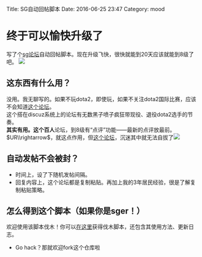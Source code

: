 Title: SG自动回帖脚本
Date: 2016-06-25 23:47
Category: mood



# 终于可以愉快升级了
写了个[sg论坛][l_sg]自动回帖脚本。现在升级飞快，很快就能到20天应该就能到8级了吧。 ![](smoking)
## 这东西有什么用？
没用。我无聊写的。如果不玩dota2，即使玩，如果不关注dota2国际比赛，应该不会知道[这个论坛][l_sg]。  
这个搭在discuz系统上的论坛有无数黑子喷子疯狂带现役、退役dota2选手的节奏。  
**其实有用。**这个**百人**论坛，到8级有“点评”功能——最新的点评放最前。$UR\\rightarrow$，就这点作用，但[这个论坛][l_sg]，沉迷其中就无法自拔了![](smoking)

## 自动发帖不会被封？
- 时间上，设了下随机发帖间隔。
- 回复内容上，这个论坛都是复制粘贴。再加上我的3年居民经验，很是了解复制粘贴策略。

## 怎么得到这个脚本（如果你是sger！）
欢迎使用该脚本伐木！你可以[在这里][l_git]获得伐木脚本，还包含其使用方法、更新日志。
- Go hack？那就欢迎fork这个仓库啦


[l_sg]: http://bbs.sgamer.com/forum-44-1.html
[l_git]: https://coding.net/u/tianfudhe/p/sgfarmer/git
[smoking]: {filename}/images/faces/smoking.gif
